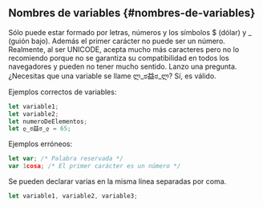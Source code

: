 ## Nombres de variables {#nombres-de-variables}

Sólo puede estar formado por letras, números y los símbolos $ (dólar) y _ (guión bajo). Además el primer carácter no puede ser un número. Realmente, al ser UNICODE, acepta mucho más caracteres pero no lo recomiendo porque no se garantiza su compatibilidad en todos los navegadores y pueden no tener mucho sentido. Lanzo una pregunta. ¿Necesitas que una variable se llame  ლ_ಠ益ಠ_ლ? Sí, es válido.

Ejemplos correctos de variables:

```ts
let variable1;
let variable2;
let numeroDeElementos;
let ლ_ಠ益ಠ_ლ = 65;
```

Ejemplos erróneos:

```ts
let var; /* Palabra reservada */
var 1cosa; /* El primer carácter es un número */
```

Se pueden declarar varias en la misma línea separadas por coma.

```ts
let variable1, variable2, variable3;
```